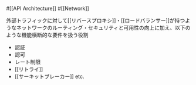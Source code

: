 #[[API Architecture]] #[[Network]]

外部トラフィックに対して[[リバースプロキシ]]・[[ロードバランサー]]が持つようなネットワークのルーティング・セキュリティと可用性の向上に加え、以下のような機能横断的な要件を扱う役割

- 認証
- 認可
- レート制限
- [[リトライ]]
- [[サーキットブレーカー]] etc.
